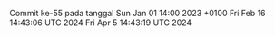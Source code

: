 Commit ke-55 pada tanggal Sun Jan 01 14:00 2023 +0100
Fri Feb 16 14:43:06 UTC 2024
Fri Apr  5 14:43:19 UTC 2024
